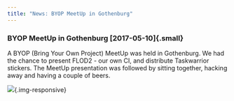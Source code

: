 ```yaml
---
title: "News: BYOP MeetUp in Gothenburg"
---
```


### BYOP MeetUp in Gothenburg [2017-05-10]{.small}

A BYOP (Bring Your Own Project) MeetUp was held in Gothenburg. We had the chance
to present FLOD2 - our own CI, and distribute Taskwarrior stickers. The MeetUp
presentation was followed by sitting together, hacking away and having a couple
of beers.

![](/news/images/meetup.jpg){.img-responsive}
